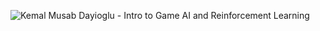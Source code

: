 ![Kemal Musab Dayioglu - Intro to Game AI and Reinforcement Learning](https://github.com/kemda2/Kaggle-Courses/assets/19648132/f0e544f2-4889-4b21-963d-5a1ffb4d0797)

